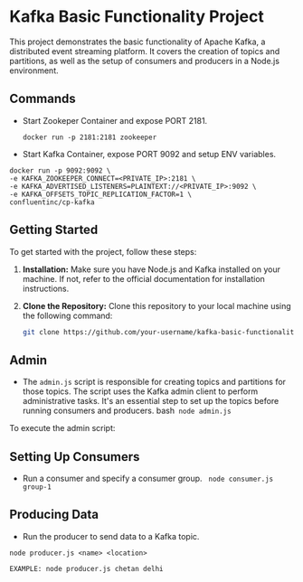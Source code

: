 # Kafka Basic Functionality Project

This project demonstrates the basic functionality of Apache Kafka, a distributed event streaming platform. It covers the creation of topics and partitions, as well as the setup of consumers and producers in a Node.js environment.


## Commands

- Start Zookeper Container and expose PORT 2181.

  ```docker run -p 2181:2181 zookeeper```

- Start Kafka Container, expose PORT 9092 and setup ENV variables.

``` 
docker run -p 9092:9092 \
-e KAFKA_ZOOKEEPER_CONNECT=<PRIVATE_IP>:2181 \
-e KAFKA_ADVERTISED_LISTENERS=PLAINTEXT://<PRIVATE_IP>:9092 \
-e KAFKA_OFFSETS_TOPIC_REPLICATION_FACTOR=1 \
confluentinc/cp-kafka
```

## Getting Started

To get started with the project, follow these steps:

1. **Installation:** Make sure you have Node.js and Kafka installed on your machine. If not, refer to the official documentation for installation instructions.

2. **Clone the Repository:** Clone this repository to your local machine using the following command:

   ```bash
   git clone https://github.com/your-username/kafka-basic-functionality.git

## Admin
- The `admin.js` script is responsible for creating topics and partitions for those topics. The script uses the Kafka admin client to perform administrative tasks. It's an essential step to set up the topics before running consumers and producers.
  bash``` node admin.js```

To execute the admin script:

## Setting Up Consumers

- Run a consumer and specify a consumer group.
``` node consumer.js group-1```

## Producing Data

- Run the producer to send data to a Kafka topic.
```
node producer.js <name> <location>

EXAMPLE: node producer.js chetan delhi
```

